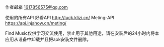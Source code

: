 作者邮箱 1617856575@qq.com

使用的所有API
好看API http://luck.klizi.cn/ Meting-API https://api.injahow.cn/meting/

Find Music仅供学习交流使用，禁止用于其他用途，请在安装后的24小时内将本应用从设备中卸载并且把apk安装文件删除。

